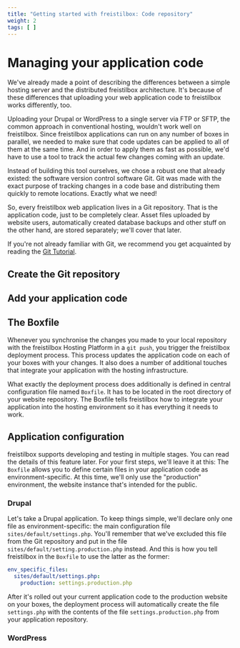 ```yaml
---
title: "Getting started with freistilbox: Code repository"
weight: 2
tags: [ ]
---
```


# Managing your application code

We've already made a point of describing the differences between a simple
hosting server and the distributed freistilbox architecture. It's because of
these differences that uploading your web application code to freistilbox works
differently, too.

Uploading your Drupal or WordPress to a single server via FTP or SFTP, the
common approach in conventional hosting, wouldn't work well on freistilbox.
Since freistilbox applications can run on any number of boxes in parallel, we needed
to make sure that code updates can be applied to all of them at the same time.
And in order to apply them as fast as possible, we'd have to use a tool to track
the actual few changes coming with an update.

Instead of building this tool ourselves, we chose a robust one that already
existed: the software version control software Git. Git was made with the exact
purpose of tracking changes in a code base and distributing them quickly to
remote locations. Exactly what we need!

So, every freistilbox web application lives in a Git repository. That is the
application code, just to be completely clear. Asset files uploaded by website
users, automatically created database backups and other stuff on the other
hand, are stored separately; we'll cover that later.

If you're not already familiar with Git, we recommend you get acquainted by
reading the [Git Tutorial](http://git-scm.com/docs/gittutorial).

## Create the Git repository

<!-- TODO: Write section -->

## Add your application code

<!-- TODO: Write section -->

## The Boxfile

Whenever you synchronise the changes you made to your local repository with the
freistilbox Hosting Platform in a `git push`, you trigger the freistilbox
deployment process. This process updates the application code on each of your
boxes with your changes. It also does a number of additional touches that
integrate your application with the hosting infrastructure.

What exactly the deployment process does additionally is defined in central
configuration file named `Boxfile`. It has to be located in the root directory
of your website repository. The Boxfile tells freistilbox how to integrate your
application into the hosting environment so it has everything it needs to work.

## Application configuration

freistilbox supports developing and testing in multiple stages. You can read the
details of this feature later. For your first steps, we'll leave it at this: The
`Boxfile` allows you to define certain files in your application code as
environment-specific. At this time, we'll only use the "production" environment,
the website instance that's intended for the public.

### Drupal

Let's take a Drupal application. To keep things simple, we'll declare only one
file as environment-specific: the main configuration file
`sites/default/settings.php`. You'll remember that we've excluded this file from
the Git repository and put in the file `sites/default/setting.production.php`
instead. And this is how you tell freistilbox in the `Boxfile` to use the latter
as the former:

```yaml
env_specific_files:
  sites/default/settings.php:
    production: settings.production.php
```

After it's rolled out your current application code to the production website on
your boxes, the deployment process will automatically create the file
`settings.php` with the contents of the file `settings.production.php` from your
application repository.

### WordPress

<!-- TODO: Write section -->
